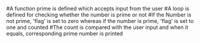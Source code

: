 #A function prime is defined which accepts input from the user
#A loop is defined for checking whether the number is prime or not
#If the Number is not prime, 'flag' is set to zero whereas if the number is prime, 'flag' is set to one and counted
#The count is compared with the user input and when it equals, corresponding prime number is printed
